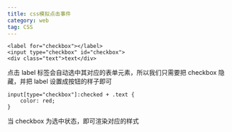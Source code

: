 ```yaml
---
title: css模拟点击事件
category: web
tag: CSS
---
```


```
<label for="checkbox"></label>
<input type="checkbox" id="checkbox">
<div class="text">text</div>
```

点击 label 标签会自动选中其对应的表单元素，所以我们只需要把 checkbox 隐藏，并把 label 设置成按钮的样子即可

```
input[type="checkbox"]:checked + .text {
    color: red;
}
```

当 checkbox 为选中状态，即可渲染对应的样式